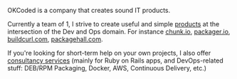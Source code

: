 <p>OKCoded is a company that creates sound IT products.</p>
<p>Currently a team of 1, I strive to create useful and simple <a href="/products">products</a> at the intersection of the Dev and Ops domain. For instance <a href="http://chunk.io">chunk.io</a>, <a href="https://packager.io">packager.io</a>, <a href="http://buildcurl.com">buildcurl.com</a>, <a href="https://packagehall.com">packagehall.com</a>.</p>
<p>If you're looking for short-term help on your own projects, I also offer <a href="/consulting">consultancy services</a> (mainly for Ruby on Rails apps, and DevOps-related stuff: DEB/RPM Packaging, Docker, AWS, Continuous Delivery, etc.)</p>

